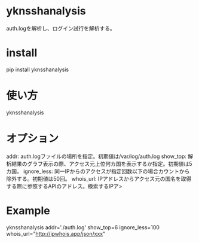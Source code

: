 # yknsshanalysis

auth.logを解析し、ログイン試行を解析する。
# install
pip install yknsshanalysis

# 使い方
yknsshanalysis

# オプション
addr:
auth.logファイルの場所を指定。初期値は/var/log/auth.log
show_top:
解析結果のグラフ表示の際、アクセス元上位何カ国を表示するか指定。初期値は5カ国。
ignore_less:
同一IPからのアクセスが指定回数以下の場合カウントから除外する。初期値は50回。
whois_url:
IPアドレスからアクセス元の国名を取得する際に参照するAPIのアドレス。検索するIPア>

# Example
yknsshanalysis addr='./auth.log' show_top=6 ignore_less=100 whois_url="http://ipwhois.app/json/xxx"
